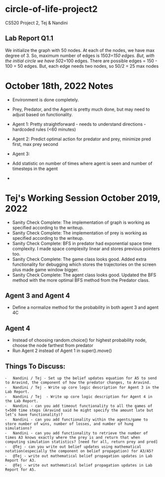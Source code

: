 # circle-of-life-project2
 CS520 Project 2, Tej & Nandini

## Lab Report Q1.1 
We initialize the graph with 50 nodes. 
At each of the nodes, we have max degree of 3. 
So, maximum number of edges is 150*3=150 edges. 
But, with the initial circle we have 50*2=100 edges.
There are possible edges = 150 - 100 = 50 edges. 
But, each edge needs two nodes, so 50/2 = 25 max nodes

# October 18th, 2022 Notes
- Environment is done completely.
- Prey, Predator, and the Agent is pretty much done, but may need to adjust based on functionality. 
- Agent 1: Pretty straightforward - needs to understand directions - hardcoded rules (<60 minutes)
- Agent 2: Predict optimal action for predator and prey, minimize pred first, max prey second
- Agent 3: 

- Add statistic on number of times where agent is seen and number of timesteps in the agent
-

# Tej's Working Session October 2019, 2022
- Sanity Check Complete: The implementation of graph is working as specified according to the writeup. 
- Sanity Check Complete: The implementation of prey is working as specified according to the writeup. 
- Sanity Check Complete: BFS in predator had exponential space time complexity. I made space complexity linear and stores previous pointers too.
- Sanity Check Complete: The game class looks good. Added extra functionality for debugging which stores the trajectories on the screen plus made game window bigger.
- Sanity Check Complete: The agent class looks good. Updated the BFS method with the more optimal BFS method from the Predator class. 
 
## Agent 3 and Agent 4
- Define a normalize method for the probability in both agent 3 and agent 4C

## Agent 4
 - Instead of choosing random.choice() for highest probability node, choose the node farthest from predator
 - Run Agent 2 instead of Agent 1 in super().move() 

## Things To Discuss:
	⁃	Nandini / Tej - Set up the belief updates equation for A5 to send to Aravind, the component of how the predator changes, to Aravind. 
	⁃	Nandini / Tej - Write up core logic description for Agent 3 in the Lab Report. 
	⁃	Nandini / Tej  - Write up core logic description for Agent 4 in the Lab Report. 
	⁃	Nandini - can you add timeout functionality to all the games of t=500 time steps (Aravind said he might specify the amount late but let’s have functionality)? 
	⁃	Nandini - can you add functionality within the agents/game to store number of wins, number of losses, and number of hung simulations? 
	⁃	Nandini - can you add functionality to retrieve the number of times A3 knows exactly where the prey is and return that when computing simulation statistics? [need for all, return prey and pred]
	⁃	@Tej - can you write out belief updates using mathematical notation(especially the component on belief propagation) for A3/A5? 
	⁃	@Tej - write out mathematical belief propagation updates in Lab Report for A3. 
	⁃	@Tej - write out mathematical belief propagation updates in Lab Report for A5. 

